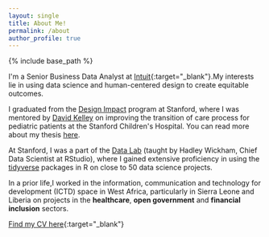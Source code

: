 ```yaml
---
layout: single
title: About Me!
permalink: /about
author_profile: true
---
```


{% include base_path %}

I'm a Senior Business Data Analyst at [Intuit](https://www.intuit.com/){:target="_blank"}.My interests lie in using data science and human-centered design to create equitable outcomes.

I graduated from the [Design Impact](http://designimpact.stanford.edu/) program at Stanford, where I was mentored by [David Kelley](https://www.ideo.com/people/david-kelley) on improving the transition of care process for pediatric patients at the Stanford Children's Hospital. You can read more about my thesis [here](http://www.thekiteproject.info/).

At Stanford, I was a part of the [Data Lab](https://datalab.stanford.edu/) (taught by Hadley Wickham, Chief Data Scientist at RStudio), where I gained extensive proficiency in using the [tidyverse](https://www.tidyverse.org/) packages in R on close to 50 data science projects.

In a prior life,I worked in the information, communication and technology for development (ICTD) space in West Africa, particularly in Sierra Leone and Liberia on projects in the **healthcare**, **open government** and **financial
inclusion** sectors.

[Find my CV here](/pdfs/CV_Usman_Khaliq.pdf){:target="_blank"}



























